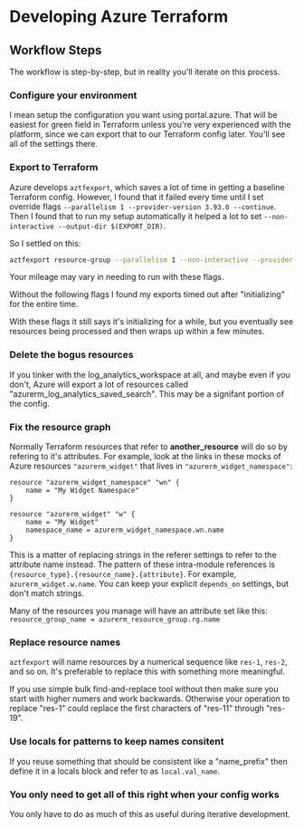 # Developing Azure Terraform

## Workflow Steps

The workflow is step-by-step, but in reality you'll iterate on this process.

### Configure your environment

I mean setup the configuration you want using portal.azure. That will be easiest for green field in Terraform unless you're very experienced with the platform, since we can export that to our Terraform config later. You'll see all of the settings there.

### Export to Terraform

Azure develops `aztfexport`, which saves a lot of time in getting a baseline Terraform config. However, I found that it failed every time until I set override flags `--parallelism 1 --provider-version 3.93.0 --continue`. Then I found that to run my setup automatically it helped a lot to set `--non-interactive --output-dir $(EXPORT_DIR)`.

So I settled on this:
```bash
aztfexport resource-group --parallelism 1 --non-interactive --provider-version 3.93.0 --continue --output-dir $(EXPORT_DIR)} $(RESOURCE_GROUP_NAME)}
```

Your mileage may vary in needing to run with these flags.

Without the following flags I found my exports timed out after "initializing" for the entire time.

With these flags it still says it's initializing for a while, but you eventually see resources being processed and then wraps up within a few minutes.


### Delete the bogus resources

If you tinker with the log_analytics_workspace at all, and maybe even if you don't, Azure will export a lot of resources called "azurerm_log_analytics_saved_search". This may be a signifant portion of the config.

### Fix the resource graph

Normally Terraform resources that refer to **another_resource** will do so by refering to it's attributes. For example, look at the links in these mocks of Azure resources `"azurerm_widget"` that lives in `"azurerm_widget_namespace"`:

```hcl
resource "azurerm_widget_namespace" "wn" {
    name = "My Widget Namespace"
}

resource "azurerm_widget" "w" {
    name = "My Widget"
    namespace_name = azurerm_widget_namespace.wn.name
}
```

This is a matter of replacing strings in the referer settings to refer to the attribute name instead. The pattern of these intra-module references is `{resource_type}.{resource_name}.{attribute}`. For example, `azurerm_widget.w.name`. You can keep your explicit `depends_on` settings, but don't match strings.

Many of the resources you manage will have an attribute set like this: 
`  resource_group_name = azurerm_resource_group.rg.name`

### Replace resource names

`aztfexport` will name resources by a numerical sequence like `res-1`, `res-2`, and so on. It's preferable to replace this with something more meaningful.

<!--TODO: add an example -->

If you use simple bulk find-and-replace tool without then make sure you start with higher numers and work backwards. Otherwise your operation to replace "res-1" could replace the first characters of "res-11" through "res-19".

### Use locals for patterns to keep names consitent

If you reuse something that should be consistent like a "name_prefix" then define it in a locals block and refer to as `local.val_name`.

### You only need to get all of this right when your config works

You only have to do as much of this as useful during iterative development.
